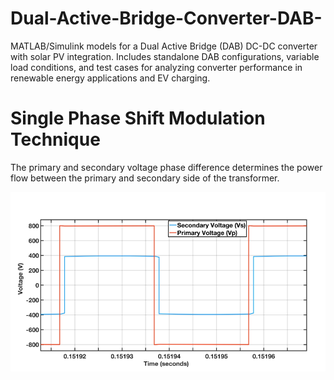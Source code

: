 # Dual-Active-Bridge-Converter-DAB-
MATLAB/Simulink models for a Dual Active Bridge (DAB) DC-DC converter with solar PV integration. Includes standalone DAB configurations, variable load conditions, and test cases for analyzing converter performance in renewable energy applications and EV charging. 
# Single Phase Shift Modulation Technique

The primary and secondary voltage phase difference determines the power flow between the primary and secondary side of the transformer.

![Phase Shift Modulation](dab.jpg)
